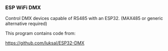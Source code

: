 ### ESP WiFi DMX

Control DMX devices capable of RS485 with an ESP32. (MAX485 or generic alternative required)


This program contains code from:

https://github.com/luksal/ESP32-DMX